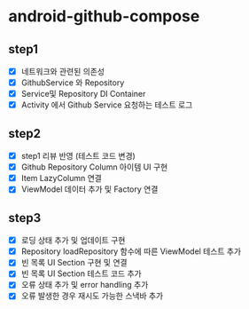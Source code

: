 # android-github-compose

## step1

- [x] 네트워크와 관련된 의존성
- [x] GithubService 와 Repository
- [x] Service및 Repository DI Container
- [x] Activity 에서 Github Service 요청하는 테스트 로그

## step2

- [x] step1 리뷰 반영 (테스트 코드 변경)
- [x] Github Repository Column 아이템 UI 구현
- [x] Item LazyColumn 연결
- [x] ViewModel 데이터 추가 및 Factory 연결

## step3

- [x] 로딩 상태 추가 및 업데이트 구현
- [x] Repository loadRepository 함수에 따른 ViewModel 테스트 추가
- [x] 빈 목록 UI Section 구현 및 연결
- [x] 빈 목록 UI Section 테스트 코드 추가
- [x] 오류 상태 추가 및 error handling 추가
- [x] 오류 발생한 경우 재시도 가능한 스낵바 추가
